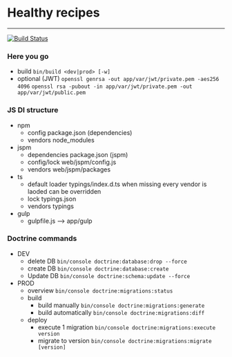 # Healthy recipes
---
[![Build Status](https://travis-ci.com/barraSargtlin/vpit.svg?token=uX8iz9gHcJk5sGqwqgvR&branch=master)](https://travis-ci.com/barraSargtlin/vpit)

### Here you go
* build                     `bin/build <dev|prod> [-w]`
* optional (JWT)            `openssl genrsa -out app/var/jwt/private.pem -aes256 4096`
                            `openssl rsa -pubout -in app/var/jwt/private.pem -out app/var/jwt/public.pem`


### JS DI structure
* npm
    * config            package.json (dependencies)
    * vendors           node_modules
* jspm
    * dependencies      package.json (jspm)
    * config/lock       web/jspm/config.js
    * vendors           web/jspm/packages
* ts
    * default loader    typings/index.d.ts
                        when missing every vendor is laoded
                        can be overridden
    * lock              typings.json
    * vendors           typings
* gulp
    * gulpfile.js --> app/gulp


### Doctrine commands
* DEV
  * delete DB               `bin/console doctrine:database:drop --force`
  * create DB               `bin/console doctrine:database:create`
  * Update DB               `bin/console doctrine:schema:update --force`
* PROD
  * overview                `bin/console doctrine:migrations:status`
  * build 
    * build manually        `bin/console doctrine:migrations:generate`
    * build automatically   `bin/console doctrine:migrations:diff`
  * deploy
    * execute 1 migration   `bin/console doctrine:migrations:execute version`
    * migrate to version    `bin/console doctrine:migrations:migrate [version]`
